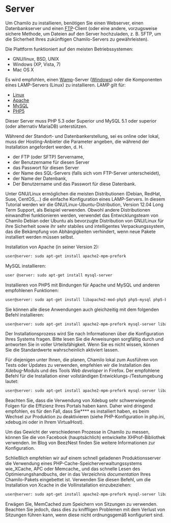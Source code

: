 # Server

Um Chamilo zu installieren, benötigen Sie einen Webserver, einen Datenbankserver und einen [FTP](http://fr.wikipedia.org/wiki/File_Transfer_Protocol)-Client \(oder eine andere, vorzugsweise sichere Methode, um Dateien auf den Server hochzuladen, z. B. SFTP, um die Sicherheit Ihres zukünftigen Chamilo-Servers zu gewährleisten\).

Die Plattform funktioniert auf den meisten Betriebssystemen:

* GNU/linux, BSD, UNIX
* Windows \(XP, Vista, 7\)
* Mac OS X

Es wird empfohlen, einen [Wamp](http://fr.wikipedia.org/wiki/WAMP)-Server \([Windows](http://fr.wikipedia.org/wiki/Microsoft_Windows)\) oder die Komponenten eines LAMP-Servers \(Linux\) zu installieren. LAMP gilt für:

* [Linux](http://fr.wikipedia.org/wiki/Linux)
* [Apache](http://fr.wikipedia.org/wiki/Apache_HTTP_Server)
* [MySQL](http://fr.wikipedia.org/wiki/MySQL)
* [PHP5](http://fr.wikipedia.org/wiki/PHP)

Dieser Server muss PHP 5.3 oder Superior und MySQL 5.1 oder superior \(oder alternativ MariaDB\) unterstützen.

Während der Standort- und Datenbankerstellung, sei es online oder lokal, muss der Hosting-Anbieter die Parameter angeben, die während der Installation angefordert werden, d. H.

* der FTP \(oder SFTP\) Servername,
* der Benutzername für diesen Server
* das Passwort für diesen Server
* der Name des SQL-Servers \(falls sich vom FTP-Server unterscheidet\),
* der Name der Datenbank,
* Der Benutzername und das Passwort für diese Datenbank.

Unter GNU/Linux ermöglichen die meisten Distributionen \(Debian, RedHat, Suse, CentOS,...\) die einfache Konfiguration eines LAMP-Servers. In diesem Tutorial werden wir die GNU/Linux-Ubuntu-Distribution, Version 12.04 Long Term Support, als Beispiel verwenden. Obwohl andere Distributionen einwandfrei funktionieren werden, verwendet das Entwicklungsteam von Chamilo Debian oder Ubuntu als bevorzugte Distribution von GNU/Linux für ihre Sicherheit sowie ihr sehr stabiles und intelligentes Verpackungssystem, das die Bekämpfung von Abhängigkeiten verhindert, wenn neue Pakete installiert werden müssen selbst.

Installation von Apache \(in seiner Version 2\):

```bash
user@server: sudo apt-get install apache2-mpm-prefork
```

MySQL installieren:

```bash
user @server: sudo apt-get install mysql-server
```

Installieren von PHP5 mit Bindungen für Apache und MySQL und anderen empfohlenen Funktionen:

```bash
user@server: sudo apt-get install libapache2-mod-php5 php5-mysql php5-birne php5-gd php5-xml php5-intl php5-curl
```

Sie können alle diese Anwendungen auch gleichzeitig mit dem folgenden Befehl installieren:

```bash
user@server: sudo apt-get install apache2-mpm-prefork mysql-server libapache2-mod-php5 php5-mysql php5-pear php5-gd php5-xml php5-intl php5-curl
```

Der Installationsprozess wird Sie nach Informationen über die Konfiguration Ihres Systems fragen. Bitte lesen Sie die Anweisungen sorgfältig durch und antworten Sie in voller Urteilsfähigkeit. Wenn Sie es nicht wissen, können Sie die Standardwerte wahrscheinlich aktiviert lassen.

Für diejenigen unter Ihnen, die planen, Chamilo lokal zum Ausführen von Tests oder Updates zu verwenden, empfehlen wir die Installation des _Xdebug_-Moduls und des Tools _Web developer_ in Firefox. Der empfohlene Befehl für die Installation einer vollständigen Entwicklungs-/Testumgebung lautet:

```bash
user@server: sudo apt-get install apache2-mpm-prefork mysql-server libapache2-mod-php5 php5-mysql php5-pear php5-gd php5-xml php5-intl php5-curl php5-xdebug php5-dev
```

Beachten Sie, dass die Verwendung von Xdebug sehr schwerwiegende Folgen für die Effizienz Ihres Portals haben kann. Daher wird dringend empfohlen, es für den Fall, dass Sie**** es installiert haben, es beim Wechsel zur Produktion zu deaktivieren \(siehe PHP-Konfiguration in php.ini, xdebug.ini oder in Ihrem VirtualHost\).

Um das Gewicht der verschiedenen Prozesse in Chamilo zu messen, können Sie die von Facebook (hauptsächlich\) entwickelte XHProf-Bibliothek verwenden. Im Blog von BeezNest finden Sie weitere Informationen zur Konfiguration.

Schließlich empfehlen wir auf einem schnell geladenen Produktionsserver die Verwendung eines PHP-Cache-Speicherverwaltungssystems wie_XCache, APC oder Memcache_ und das schnelle Lesen des Optimierungshandbuchs, der in das Verzeichnis _documentation_ Ihres Chamilo-Pakets eingebettet ist. Verwenden Sie diesen Befehl, um die Installation von Xcache in die Vollinstallation einzubeziehen:

```bash
user@server: sudo apt-get install apache2-mpm-prefork mysql-server libapache2-mod-php5 php5-mysql php5-pear php5-gd php5-xml php5-intl php5-curl php5-xdebug php5-dev php5-xcache
```

Erwägen Sie, MemCached zum Speichern von Sitzungen zu verwenden. Beachten Sie jedoch, dass dies zu kniffligen Problemen mit dem Verlust von Sitzungen führen kann, wenn diese nicht ordnungsgemäß konfiguriert sind.